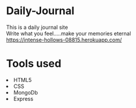 # Daily-Journal
This is a daily journal site <br>
Write what you feel.....make your memories eternal<br>
https://intense-hollows-08815.herokuapp.com/
# Tools used 
  <li> HTML5 </li>
  <li> CSS </li>
  <li> MongoDb </li>
  <li> Express </li>
 </ul>


